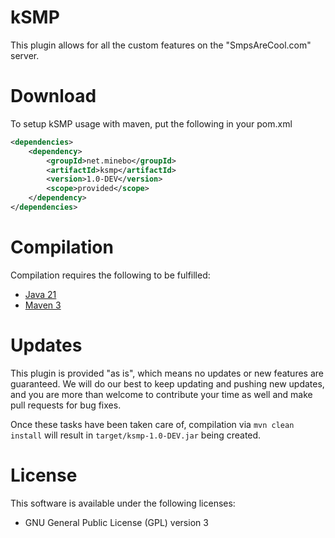 # kSMP
This plugin allows for all the custom features on the "SmpsAreCool.com" server.

# Download
To setup kSMP usage with maven, put the following in your pom.xml

```xml
<dependencies>
    <dependency>
        <groupId>net.minebo</groupId>
        <artifactId>ksmp</artifactId>
        <version>1.0-DEV</version>
        <scope>provided</scope>
    </dependency>
</dependencies>

```

# Compilation
Compilation requires the following to be fulfilled:
* [Java 21](https://www.oracle.com/java/technologies/downloads/?er=221886#java21)
* [Maven 3](http://maven.apache.org/download.html "Maven 3 Link")

# Updates
This plugin is provided "as is", which means no updates or new features are guaranteed. We will do our best to keep updating and pushing new updates, and you are more than welcome to contribute your time as well and make pull requests for bug fixes.

Once these tasks have been taken care of, compilation via `mvn clean install` will result in `target/ksmp-1.0-DEV.jar` being created.

# License
This software is available under the following licenses:
* GNU General Public License (GPL) version 3
